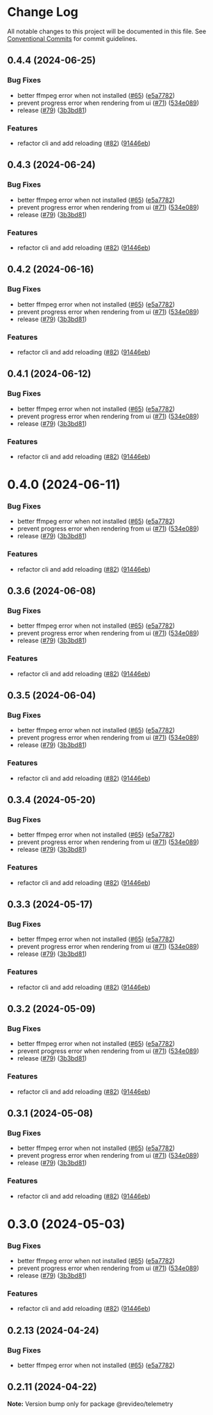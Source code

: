 # Change Log

All notable changes to this project will be documented in this file.
See [Conventional Commits](https://conventionalcommits.org) for commit guidelines.

## 0.4.4 (2024-06-25)


### Bug Fixes

* better ffmpeg error when not installed ([#65](https://github.com/havenhq/revideo/issues/65)) ([e5a7782](https://github.com/havenhq/revideo/commit/e5a77826676d6155fa8f772ec56d4aa09954e350))
* prevent progress error when rendering from ui ([#71](https://github.com/havenhq/revideo/issues/71)) ([534e089](https://github.com/havenhq/revideo/commit/534e089380857dbdcf29ab4a8cef231dbe269708))
* release ([#79](https://github.com/havenhq/revideo/issues/79)) ([3b3bd81](https://github.com/havenhq/revideo/commit/3b3bd811f9807bb1932dadedc2263eb571196ded))


### Features

* refactor cli and add reloading ([#82](https://github.com/havenhq/revideo/issues/82)) ([91446eb](https://github.com/havenhq/revideo/commit/91446eb76ad2f4b08c111aae61f6f87dd02d746c))





## 0.4.3 (2024-06-24)


### Bug Fixes

* better ffmpeg error when not installed ([#65](https://github.com/havenhq/revideo/issues/65)) ([e5a7782](https://github.com/havenhq/revideo/commit/e5a77826676d6155fa8f772ec56d4aa09954e350))
* prevent progress error when rendering from ui ([#71](https://github.com/havenhq/revideo/issues/71)) ([534e089](https://github.com/havenhq/revideo/commit/534e089380857dbdcf29ab4a8cef231dbe269708))
* release ([#79](https://github.com/havenhq/revideo/issues/79)) ([3b3bd81](https://github.com/havenhq/revideo/commit/3b3bd811f9807bb1932dadedc2263eb571196ded))


### Features

* refactor cli and add reloading ([#82](https://github.com/havenhq/revideo/issues/82)) ([91446eb](https://github.com/havenhq/revideo/commit/91446eb76ad2f4b08c111aae61f6f87dd02d746c))





## 0.4.2 (2024-06-16)


### Bug Fixes

* better ffmpeg error when not installed ([#65](https://github.com/havenhq/revideo/issues/65)) ([e5a7782](https://github.com/havenhq/revideo/commit/e5a77826676d6155fa8f772ec56d4aa09954e350))
* prevent progress error when rendering from ui ([#71](https://github.com/havenhq/revideo/issues/71)) ([534e089](https://github.com/havenhq/revideo/commit/534e089380857dbdcf29ab4a8cef231dbe269708))
* release ([#79](https://github.com/havenhq/revideo/issues/79)) ([3b3bd81](https://github.com/havenhq/revideo/commit/3b3bd811f9807bb1932dadedc2263eb571196ded))


### Features

* refactor cli and add reloading ([#82](https://github.com/havenhq/revideo/issues/82)) ([91446eb](https://github.com/havenhq/revideo/commit/91446eb76ad2f4b08c111aae61f6f87dd02d746c))





## 0.4.1 (2024-06-12)


### Bug Fixes

* better ffmpeg error when not installed ([#65](https://github.com/havenhq/revideo/issues/65)) ([e5a7782](https://github.com/havenhq/revideo/commit/e5a77826676d6155fa8f772ec56d4aa09954e350))
* prevent progress error when rendering from ui ([#71](https://github.com/havenhq/revideo/issues/71)) ([534e089](https://github.com/havenhq/revideo/commit/534e089380857dbdcf29ab4a8cef231dbe269708))
* release ([#79](https://github.com/havenhq/revideo/issues/79)) ([3b3bd81](https://github.com/havenhq/revideo/commit/3b3bd811f9807bb1932dadedc2263eb571196ded))


### Features

* refactor cli and add reloading ([#82](https://github.com/havenhq/revideo/issues/82)) ([91446eb](https://github.com/havenhq/revideo/commit/91446eb76ad2f4b08c111aae61f6f87dd02d746c))





# 0.4.0 (2024-06-11)


### Bug Fixes

* better ffmpeg error when not installed ([#65](https://github.com/havenhq/revideo/issues/65)) ([e5a7782](https://github.com/havenhq/revideo/commit/e5a77826676d6155fa8f772ec56d4aa09954e350))
* prevent progress error when rendering from ui ([#71](https://github.com/havenhq/revideo/issues/71)) ([534e089](https://github.com/havenhq/revideo/commit/534e089380857dbdcf29ab4a8cef231dbe269708))
* release ([#79](https://github.com/havenhq/revideo/issues/79)) ([3b3bd81](https://github.com/havenhq/revideo/commit/3b3bd811f9807bb1932dadedc2263eb571196ded))


### Features

* refactor cli and add reloading ([#82](https://github.com/havenhq/revideo/issues/82)) ([91446eb](https://github.com/havenhq/revideo/commit/91446eb76ad2f4b08c111aae61f6f87dd02d746c))





## 0.3.6 (2024-06-08)


### Bug Fixes

* better ffmpeg error when not installed ([#65](https://github.com/havenhq/revideo/issues/65)) ([e5a7782](https://github.com/havenhq/revideo/commit/e5a77826676d6155fa8f772ec56d4aa09954e350))
* prevent progress error when rendering from ui ([#71](https://github.com/havenhq/revideo/issues/71)) ([534e089](https://github.com/havenhq/revideo/commit/534e089380857dbdcf29ab4a8cef231dbe269708))
* release ([#79](https://github.com/havenhq/revideo/issues/79)) ([3b3bd81](https://github.com/havenhq/revideo/commit/3b3bd811f9807bb1932dadedc2263eb571196ded))


### Features

* refactor cli and add reloading ([#82](https://github.com/havenhq/revideo/issues/82)) ([91446eb](https://github.com/havenhq/revideo/commit/91446eb76ad2f4b08c111aae61f6f87dd02d746c))





## 0.3.5 (2024-06-04)


### Bug Fixes

* better ffmpeg error when not installed ([#65](https://github.com/havenhq/revideo/issues/65)) ([e5a7782](https://github.com/havenhq/revideo/commit/e5a77826676d6155fa8f772ec56d4aa09954e350))
* prevent progress error when rendering from ui ([#71](https://github.com/havenhq/revideo/issues/71)) ([534e089](https://github.com/havenhq/revideo/commit/534e089380857dbdcf29ab4a8cef231dbe269708))
* release ([#79](https://github.com/havenhq/revideo/issues/79)) ([3b3bd81](https://github.com/havenhq/revideo/commit/3b3bd811f9807bb1932dadedc2263eb571196ded))


### Features

* refactor cli and add reloading ([#82](https://github.com/havenhq/revideo/issues/82)) ([91446eb](https://github.com/havenhq/revideo/commit/91446eb76ad2f4b08c111aae61f6f87dd02d746c))





## 0.3.4 (2024-05-20)


### Bug Fixes

* better ffmpeg error when not installed ([#65](https://github.com/havenhq/revideo/issues/65)) ([e5a7782](https://github.com/havenhq/revideo/commit/e5a77826676d6155fa8f772ec56d4aa09954e350))
* prevent progress error when rendering from ui ([#71](https://github.com/havenhq/revideo/issues/71)) ([534e089](https://github.com/havenhq/revideo/commit/534e089380857dbdcf29ab4a8cef231dbe269708))
* release ([#79](https://github.com/havenhq/revideo/issues/79)) ([3b3bd81](https://github.com/havenhq/revideo/commit/3b3bd811f9807bb1932dadedc2263eb571196ded))


### Features

* refactor cli and add reloading ([#82](https://github.com/havenhq/revideo/issues/82)) ([91446eb](https://github.com/havenhq/revideo/commit/91446eb76ad2f4b08c111aae61f6f87dd02d746c))





## 0.3.3 (2024-05-17)


### Bug Fixes

* better ffmpeg error when not installed ([#65](https://github.com/havenhq/revideo/issues/65)) ([e5a7782](https://github.com/havenhq/revideo/commit/e5a77826676d6155fa8f772ec56d4aa09954e350))
* prevent progress error when rendering from ui ([#71](https://github.com/havenhq/revideo/issues/71)) ([534e089](https://github.com/havenhq/revideo/commit/534e089380857dbdcf29ab4a8cef231dbe269708))
* release ([#79](https://github.com/havenhq/revideo/issues/79)) ([3b3bd81](https://github.com/havenhq/revideo/commit/3b3bd811f9807bb1932dadedc2263eb571196ded))


### Features

* refactor cli and add reloading ([#82](https://github.com/havenhq/revideo/issues/82)) ([91446eb](https://github.com/havenhq/revideo/commit/91446eb76ad2f4b08c111aae61f6f87dd02d746c))





## 0.3.2 (2024-05-09)


### Bug Fixes

* better ffmpeg error when not installed ([#65](https://github.com/havenhq/revideo/issues/65)) ([e5a7782](https://github.com/havenhq/revideo/commit/e5a77826676d6155fa8f772ec56d4aa09954e350))
* prevent progress error when rendering from ui ([#71](https://github.com/havenhq/revideo/issues/71)) ([534e089](https://github.com/havenhq/revideo/commit/534e089380857dbdcf29ab4a8cef231dbe269708))
* release ([#79](https://github.com/havenhq/revideo/issues/79)) ([3b3bd81](https://github.com/havenhq/revideo/commit/3b3bd811f9807bb1932dadedc2263eb571196ded))


### Features

* refactor cli and add reloading ([#82](https://github.com/havenhq/revideo/issues/82)) ([91446eb](https://github.com/havenhq/revideo/commit/91446eb76ad2f4b08c111aae61f6f87dd02d746c))





## 0.3.1 (2024-05-08)


### Bug Fixes

* better ffmpeg error when not installed ([#65](https://github.com/havenhq/revideo/issues/65)) ([e5a7782](https://github.com/havenhq/revideo/commit/e5a77826676d6155fa8f772ec56d4aa09954e350))
* prevent progress error when rendering from ui ([#71](https://github.com/havenhq/revideo/issues/71)) ([534e089](https://github.com/havenhq/revideo/commit/534e089380857dbdcf29ab4a8cef231dbe269708))
* release ([#79](https://github.com/havenhq/revideo/issues/79)) ([3b3bd81](https://github.com/havenhq/revideo/commit/3b3bd811f9807bb1932dadedc2263eb571196ded))


### Features

* refactor cli and add reloading ([#82](https://github.com/havenhq/revideo/issues/82)) ([91446eb](https://github.com/havenhq/revideo/commit/91446eb76ad2f4b08c111aae61f6f87dd02d746c))





# 0.3.0 (2024-05-03)


### Bug Fixes

* better ffmpeg error when not installed ([#65](https://github.com/havenhq/revideo/issues/65)) ([e5a7782](https://github.com/havenhq/revideo/commit/e5a77826676d6155fa8f772ec56d4aa09954e350))
* prevent progress error when rendering from ui ([#71](https://github.com/havenhq/revideo/issues/71)) ([534e089](https://github.com/havenhq/revideo/commit/534e089380857dbdcf29ab4a8cef231dbe269708))
* release ([#79](https://github.com/havenhq/revideo/issues/79)) ([3b3bd81](https://github.com/havenhq/revideo/commit/3b3bd811f9807bb1932dadedc2263eb571196ded))


### Features

* refactor cli and add reloading ([#82](https://github.com/havenhq/revideo/issues/82)) ([91446eb](https://github.com/havenhq/revideo/commit/91446eb76ad2f4b08c111aae61f6f87dd02d746c))





## 0.2.13 (2024-04-24)


### Bug Fixes

* better ffmpeg error when not installed ([#65](https://github.com/havenhq/revideo/issues/65)) ([e5a7782](https://github.com/havenhq/revideo/commit/e5a77826676d6155fa8f772ec56d4aa09954e350))





## 0.2.11 (2024-04-22)

**Note:** Version bump only for package @revideo/telemetry
